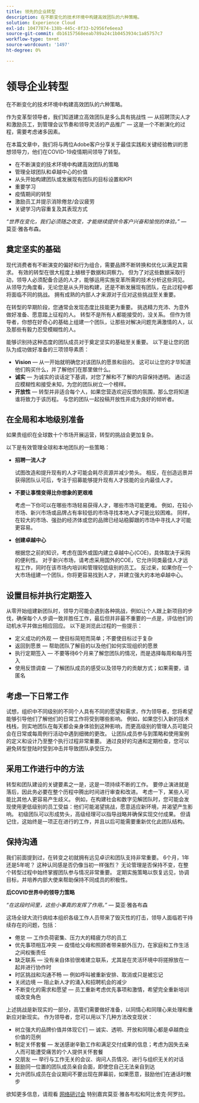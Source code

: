 ```yaml
---
title: 领先的企业转型
description: 在不断变化的技术环境中构建高效团队的六种策略。
solution: Experience Cloud
exl-id: 10477874-138b-445c-8f33-b2956fe6eea3
source-git-commit: db16157568eeab789a24c1b0453934c1a85757c7
workflow-type: tm+mt
source-wordcount: '1497'
ht-degree: 0%

---
```


# 领导企业转型

在不断变化的技术环境中构建高效团队的六种策略。

作为变革型领导者，我们知道建立高效团队是多么具有挑战性 — 从招聘顶尖人才和激励员工，到管理会议节奏和领导灵活的产品推广 — 这是一个不断演化的过程，需要考虑诸多因素。

在本篇文章中，我们将与两位Adobe客户分享关于最佳实践和关键经验教训的思想领导力，他们在COVID-19疫情期间领导了转型。

* 在不断演变的技术环境中构建高效团队的策略
* 管理全球团队和卓越中心的价值
* 从头开始构建团队或发展现有团队的目标设置和KPI
* 重要学习
* 疫情期间的转型
* 激励员工并提示消除倦怠/会议疲劳
* 关键学习内容重复及其表现方式

_“世界在变化，我们必须随之改变，才能继续提供令客户兴奋和愉悦的体验。”_  — 莫亚·雅各布森。

## 奠定坚实的基础

现代消费者有不断演变的偏好和行为组合，需要品牌不断转换和优化以满足其需求。 有效的转型在很大程度上植根于数据和洞察力。 但为了对这些数据采取行动，领导人必须配备合适的人才，能够运用实施变革所需的技术分析这些洞见。 从领导力角度看，无论您是从头开始构建，还是不断发展现有团队，在此过程中都将面临不同的挑战。 拥有成熟的内部人才来源对于应对这些挑战至关重要。

在转型的早期阶段，您通常会发现态度比技能更为重要。 挑选精力充沛、为意外做好准备、愿意踏上征程的人。 转型不是所有人都能接受的，没关系。 但作为领导者，你想在好奇心的基础上组建一个团队，让那些对解决问题充满激情的人，以及那些有毅力忍受模糊性的人。

能够识别持这种态度的团队成员对于奠定坚实的基础至关重要。 以下是让您的团队为成功做好准备的三项领导素质：

* **Vision**  — 从一开始就明确您对该团队的愿景和目的。 这可以让您的才华知道他们购买什么，并了解他们在那里做什么。
* **诚实**  — 为诚实的谈话定下基调，对您了解和不了解的内容保持透明。 通过适应模糊性和接受未知，为您的团队树立一个榜样。
* **开放性**  — 转型并非适合每个人，如果您营造欢迎反馈的氛围，那么您将知道谁将致力于该历程。 与您的团队一起投稿开放性并成为良好的倾听者。

## 在全局和本地级别准备

如果贵组织在全球数十个市场开展运营，转型的挑战会更加复杂。

以下是有效管理全球和本地团队的一些策略：

* **招聘一流人才**

  试图改造和提升现有的人才可能会耗尽资源并减少势头。 相反，在创造远景并获得团队认可后，专注于招募能够提升现有人才技能的业内最佳人才。

* **不要让事情变得比你想象的更艰难**

  考虑一下你可以在哪些市场轻易获得人才，哪些市场可能更难。 例如，在较小市场、新兴市场或品牌占有率较低的市场寻找本地人才可能比较困难。 同样，在较大的市场、强劲的经济体或您的品牌已经站稳脚跟的市场中寻找人才可能更容易。

* **创建卓越中心**

  根据您之前的知识，考虑在国外或国内建立卓越中心(COE)，具体取决于采购的便利性。 对于新兴市场，请考虑采用国外的COE，它允许同类最佳人才远程工作，同时在该市场内培训和管理较低级别的员工。 反过来，如果你在一个大市场组建一个团队，你将更容易找到人才，并建立强大的本地卓越中心。

## 设置目标并执行定期签入

从零开始组建新团队时，领导力可能会遇到各种挑战，例如让个人跟上新项目的步伐，确保每个人步调一致并胜任工作，最后但并非最不重要的一点是，评估他们的动机水平并做出相应回应。 以下是浏览此过程的一些提示：

* 定义成功的外观 — 使目标简短而简单；不要使目标过于复杂
* 返回到愿景 — 帮助团队了解目的以及他们如何实现组织的愿景
* 执行定期签入 — 不要等待6个月来了解您团队的情况，而是选择每周和每月签入
* 使用反馈调查 — 了解团队成员的感受以及领导力的贡献方式；如果需要，请匿名

## 考虑一下日常工作

试想，组织中不同级别的不同个人具有不同的愿望和需求，作为领导者，您将希望能够引导他们了解他们的日常工作将受到哪些影响。 例如，如果您引入新的技术栈栈，则实地团队在每天都会亲身体验到这种影响，而更高级别的管理人员可能只会在日常或每周例行活动中遇到细微的更改。 让团队成员参与到策略和使用案例的定义和设计乃至整个执行过程非常重要。 通过良好的沟通和定期检查，您可以避免转型登陆时受到冲击并导致团队承受压力。

## 采用工作进行中的方法

转型和团队建设的关键要素之一是，这是一项持续不断的工作。 要停止演进就是落后，因此务必要在整个历程中腾出时间进行审查和改进。 考虑一下，某些人可能比其他人更容易产生歧义。 例如，在构建社会和数字见解团队时，您可能会发现使用更低级别的员工受益：他们可能渴望挑战，愿意适应新环境，并渴望产生影响。 初级团队可以形成势头，高级经理可以指导战略并确保实现交付成果。 但请记住，这始终是一项正在进行的工作，并且以后可能需要重新优化此团队结构。

## 保持沟通

我们前面提到过，在转变之初就拥有远见卓识和团队支持非常重要。 6个月，1年还是5年呢？ 这种认同感是否仍像当初一样强烈？ 无论管理是否保持不变，在整个转型过程中始终掌握团队参与情况非常重要。 定期实施策略以恢复远见，协调目标，并培养内部大使来帮助保持不同成员的积极性。

**后COVID世界中的领导力策略**

_“在这段时间里，这些小事真的发挥了作用。”_  — 莫亚·雅各布森

这场全球大流行病给本组织各级工作人员带来了毁灭性的打击，领导人面临若干持续存在的问题，包括：

* 倦怠 — 工作负荷密集、压力大的精疲力尽的员工
* 优先事项相互冲突 — 疫情给父母和照顾者带来额外压力，在家庭和工作生活之间权衡责任
* 缺乏联系 — 没有亲自体验很难建立联系，尤其是在灵活环境中将搓擦放在一起并进行协作时
* 时区挑战和沟通不畅 — 例如呼叫被重新安排、取消或只是被忘记
* 关闭边境 — 阻止新人才的涌入和招聘机会的减少
* 不断变化的需求和愿望 — 员工重新考虑优先事项和激情，希望完全重新培训或改变角色

上述挑战是新现实的一部分，高管们需要做好准备，以同情心和同理心来处理和重新应对新现实。 作为领导者，您可以用以下几种方法改变现状：

* 树立强大的品牌价值并体现它们 — 诚实、透明、开放和同理心都是卓越商业价值的范例
* 制定关怀套餐 — 发送感谢辛勤工作和满足交付成果的信息；考虑为因失去亲人而可能遭受痛苦的个人提供关怀套餐
* 交朋友 — 举行与工作无关的会议、询问人员情况、进行与组织无关的对话
* 鼓励同一位置的团队成员亲自会面，即使您自己无法亲自到达
* 允许团队成员在会议期间不要出现在屏幕前，如果愿意，鼓励他们在通话时散步

欲知更多信息，请观看 [网络研讨会](https://primetime.bluejeans.com/a2m/events/playback/f4e3cd89-94e1-42f0-b4bc-4dcd1cf1571b) 特别嘉宾莫亚·雅各布松和阿比舍克·阿罗拉。
